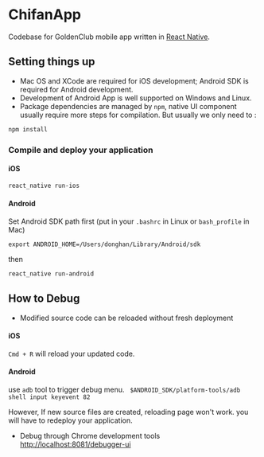 # ChifanApp
Codebase for GoldenClub mobile app written in [React Native](http://facebook.github.io/react-native/).

## Setting things up
- Mac OS and XCode are required for iOS development; Android SDK is required for Android development.
- Development of Android App is well supported on Windows and Linux.
- Package dependencies are managed by `npm`, native UI component usually require more steps for compilation. But usually we only need to :
```bash
npm install
```
### Compile and deploy your application
#### iOS
```bash
react_native run-ios
```
#### Android
  Set Android SDK path first (put in your `.bashrc` in Linux or `bash_profile` in Mac)
```  
export ANDROID_HOME=/Users/donghan/Library/Android/sdk
```
  then
```bash
react_native run-android
```
## How to Debug
  - Modified source code can be reloaded without fresh deployment
#### iOS
   `Cmd + R` will reload your updated code.
#### Android
  use `adb` tool to trigger debug menu. ``` $ANDROID_SDK/platform-tools/adb shell input keyevent 82```
  
  However, If new source files are created, reloading page won't work. you will have to redeploy your application.
  - Debug through Chrome development tools
  [http://localhost:8081/debugger-ui](http://localhost:8081/debugger-ui)
  
